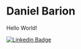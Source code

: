 <!--
**danielbarion/danielbarion** is a ✨ _special_ ✨ repository because its `README.md` (this file) appears on your GitHub profile.

Here are some ideas to get you started:

- 🔭 I’m currently working on ...
- 🌱 I’m currently learning ...
- 👯 I’m looking to collaborate on ...
- 🤔 I’m looking for help with ...
- 💬 Ask me about ...
- 📫 How to reach me: ...
- 😄 Pronouns: ...
- ⚡ Fun fact: ...
-->


# Daniel Barion

Hello World!

[![Linkedin Badge](https://img.shields.io/badge/-danielbarion-blue?style=flat-square&logo=Linkedin&logoColor=white&link=https://www.linkedin.com/in/danielobara/)](https://www.linkedin.com/in/danielobara/)

<!-- [![Gmail Badge](https://img.shields.io/badge/-..........@gmail.com-c14438?style=flat-square&logo=Gmail&logoColor=white&link=mailto:......Hell@gmail.com)](mailto:danielbarionn@gmail.com) -->
